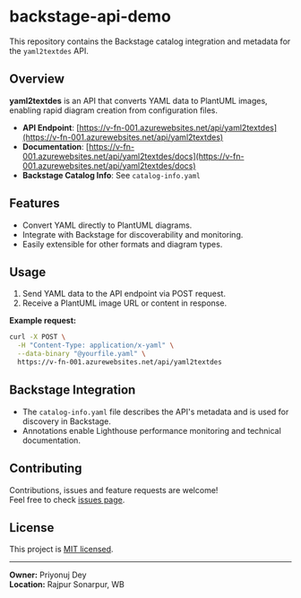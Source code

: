 # backstage-api-demo

This repository contains the Backstage catalog integration and metadata for the `yaml2textdes` API.

## Overview

**yaml2textdes** is an API that converts YAML data to PlantUML images, enabling rapid diagram creation from configuration files.

- **API Endpoint**: [https://v-fn-001.azurewebsites.net/api/yaml2textdes](https://v-fn-001.azurewebsites.net/api/yaml2textdes)
- **Documentation**: [https://v-fn-001.azurewebsites.net/api/yaml2textdes/docs](https://v-fn-001.azurewebsites.net/api/yaml2textdes/docs)
- **Backstage Catalog Info**: See `catalog-info.yaml`

## Features

- Convert YAML directly to PlantUML diagrams.
- Integrate with Backstage for discoverability and monitoring.
- Easily extensible for other formats and diagram types.

## Usage

1. Send YAML data to the API endpoint via POST request.
2. Receive a PlantUML image URL or content in response.

**Example request:**
```bash
curl -X POST \
  -H "Content-Type: application/x-yaml" \
  --data-binary "@yourfile.yaml" \
  https://v-fn-001.azurewebsites.net/api/yaml2textdes
```

## Backstage Integration

- The `catalog-info.yaml` file describes the API's metadata and is used for discovery in Backstage.
- Annotations enable Lighthouse performance monitoring and technical documentation.

## Contributing

Contributions, issues and feature requests are welcome!  
Feel free to check [issues page](https://github.com/Priyonuj/backstage-api-demo/issues).

## License

This project is [MIT licensed](LICENSE).

---

**Owner:** Priyonuj Dey  
**Location:** Rajpur Sonarpur, WB
